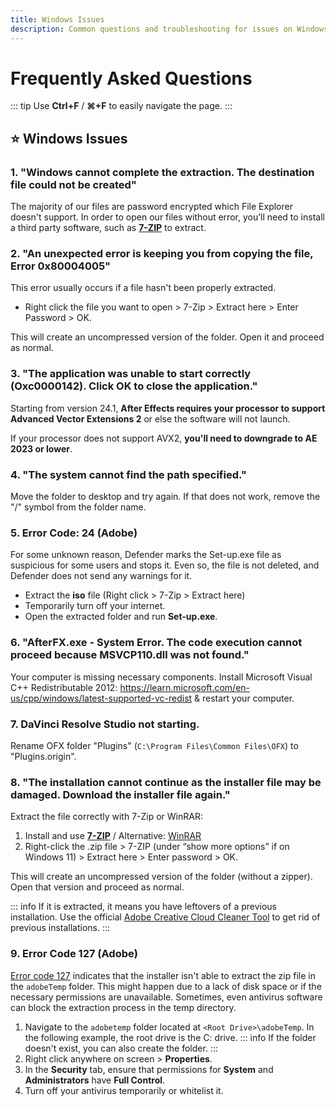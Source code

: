 ```yaml
---
title: Windows Issues
description: Common questions and troubleshooting for issues on Windows
---
```

# **Frequently Asked Questions**
::: tip
Use **Ctrl+F** / **⌘+F** to easily navigate the page.
:::
## :star: **Windows Issues**
### 1. "Windows cannot complete the extraction. The destination file could not be created"
The majority of our files are password encrypted which File Explorer doesn't support. In order to open our files without error, you’ll need to install a third party software, such as [**7-ZIP**](https://www.7-zip.org/download.html) to extract. 

### 2. "An unexpected error is keeping you from copying the file, Error 0x80004005"
This error usually occurs if a file hasn't been properly extracted.
- Right click the file you want to open > 7-Zip > Extract here > Enter Password > OK.

This will create an uncompressed version of the folder. Open it and proceed as normal.

### 3. "The application was unable to start correctly (Oxc0000142). Click OK to close the application."
Starting from version 24.1, **After Effects requires your processor to support Advanced Vector Extensions 2** or else the software will not launch.<br>

If your processor does not support AVX2, **you'll need to downgrade to AE 2023 or lower**.

### 4. "The system cannot find the path specified."
Move the folder to desktop and try again. If that does not work, remove the "/" symbol from the folder name.

### 5. Error Code: 24 (Adobe)
For some unknown reason, Defender marks the Set-up.exe file as suspicious for some users and stops it. Even so, the file is not deleted, and Defender does not send any warnings for it. 
- Extract the **iso** file (Right click > 7-Zip > Extract here)
- Temporarily turn off your internet.
- Open the extracted folder and run **Set-up.exe**.

### 6. "AfterFX.exe - System Error. The code execution cannot proceed because MSVCP110.dll was not found."
Your computer is missing necessary components.
Install Microsoft Visual C++ Redistributable 2012: https://learn.microsoft.com/en-us/cpp/windows/latest-supported-vc-redist
& restart your computer.

### 7. DaVinci Resolve Studio not starting.
Rename OFX folder "Plugins" (`C:\Program Files\Common Files\OFX`) to "Plugins.origin".

### 8. "The installation cannot continue as the installer file may be damaged. Download the installer file again."
Extract the file correctly with 7-Zip or WinRAR:
1. Install and use [**7-ZIP**](<https://www.7-zip.org>) / Alternative: [WinRAR](<https://www.win-rar.com/start.html?&L=0>)
2. Right-click the .zip file > 7-ZIP (under “show more options” if on Windows 11) > Extract here > Enter password > OK.

This will create an uncompressed version of the folder (without a zipper). Open that version and proceed as normal.

::: info
If it is extracted, it means you have leftovers of a previous installation. Use the official [Adobe Creative Cloud Cleaner Tool](https://swupmf.adobe.com/webfeed/CleanerTool/win/AdobeCreativeCloudCleanerTool.exe) to get rid of previous installations.
:::

### 9. Error Code 127 (Adobe)
[Error code 127](https://helpx.adobe.com/creative-cloud/kb/troubleshoot-download-install-logs.html#error127) indicates that the installer isn't able to extract the zip file in the `adobeTemp` folder. This might happen due to a lack of disk space or if the necessary permissions are unavailable. Sometimes, even antivirus software can block the extraction process in the temp directory.

1. Navigate to the `adobetemp` folder located at `<Root Drive>\adobeTemp`. 
In the following example, the root drive is the C: drive.
::: info
If the folder doesn't exist, you can also create the folder.
:::
2. Right click anywhere on screen > **Properties**.
3. In the **Security** tab, ensure that permissions for **System** and **Administrators** have **Full Control**.
4. Turn off your antivirus temporarily or whitelist it.